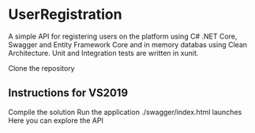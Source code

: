 # UserRegistration

A simple API for registering users on the platform using C# .NET Core, Swagger and Entity Framework Core and in memory databas using Clean Architecture.
Unit and Integration tests  are written in xunit.

Clone the repository 

## Instructions for VS2019 

Compile the solution
Run the application
./swagger/index.html  launches
Here you can explore the API

